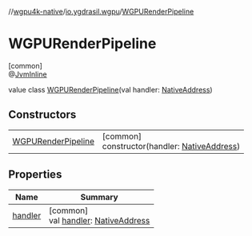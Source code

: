 //[wgpu4k-native](../../../index.md)/[io.ygdrasil.wgpu](../index.md)/[WGPURenderPipeline](index.md)

# WGPURenderPipeline

[common]\
@[JvmInline](https://kotlinlang.org/api/core/kotlin-stdlib/kotlin.jvm/-jvm-inline/index.html)

value class [WGPURenderPipeline](index.md)(val handler: [NativeAddress](../../ffi/-native-address/index.md))

## Constructors

| | |
|---|---|
| [WGPURenderPipeline](-w-g-p-u-render-pipeline.md) | [common]<br>constructor(handler: [NativeAddress](../../ffi/-native-address/index.md)) |

## Properties

| Name | Summary |
|---|---|
| [handler](handler.md) | [common]<br>val [handler](handler.md): [NativeAddress](../../ffi/-native-address/index.md) |